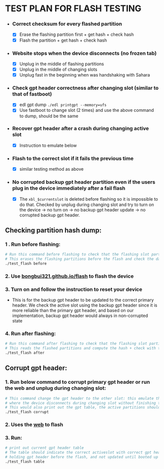 # TEST PLAN FOR FLASH TESTING

- ### Correct checksum for every flashed partition
  - [x] Erase the flashing partition first + get hash + check hash
  - [x] Flash the partition + get hash + check hash
- ### Website stops when the device disconnects (no frozen tab)
  - [x] Unplug in the middle of flashing partitions
  - [x] Unplug in the middle of changing slots
  - [x] Unplug fast in the beginning when was handshaking with Sahara
- ### Check gpt header correctness after changing slot (similar to that of fastboot)
  - [x] edl gpt dump `./edl printgpt --memory=ufs`
  - [x] Use fastboot to change slot (2 times) and use the above command to dump, should be the same
- ### Recover gpt header after a crash during changing active slot
  - [x] Instruction to emulate below
- ### Flash to the correct slot if it fails the previous time
  - [x] similar testing method as above
- ### No corrupted backup gpt header partition even if the users plug in the device immediately after a fail flash
  - [x] The `xbl_$currentslot` is deleted before flashing so it is impossible to do that. Checked by unplug during changing slot and try to turn on the device -> no turn on -> no backup gpt header update -> no corrupted backup gpt header.


## Checking partition hash dump:
### 1 . Run before flashing:
```bash
# Run this command before flashing to check that the flashing slot partitions don't have the images
# This erases the flashing partitions before the flash and check the data within them
./test_flash before
```
### 2. Use [bongbui321.github.io/flash](bongbui321.github.io/flash) to flash the device
### 3. Turn on and follow the instruction to reset your device
  - This is for the backup gpt header to be updated to the correct primary header. We check the active slot using the backup gpt header since it is more reliable than the primary gpt header, and based on our implementation, backup gpt header would always in non-corrupted state
### 4. Run after flashing:
```bash
# Run this command after flashing to check that the flashing slot partitions are the same as the images
# This reads the flashed partitions and compute the hash + check with the hash of the images
./test_flash after
```

## Corrupt gpt header:
### 1. Run below command to corrupt primary gpt header or run the web and unplug during changing slot:
```bash
# This command change the gpt header to the other slot: this emulate the situation
# where the device disconnects during changing slot without finishing the command
# This would also print out the gpt table, the active partitions should be opposite to your actual current active
./test_flash corrupt
```

### 2. Uses the [web](bongbui321/github.io/flash) to flash

### 3. Run:
```bash
# print out current gpt header table
# The table should indicate the correct activeslot with correct gpt header since it was recovered by the backup which was still
# holding gpt header before the flash, and not updated until booted up successfully
./test_flash table
```
